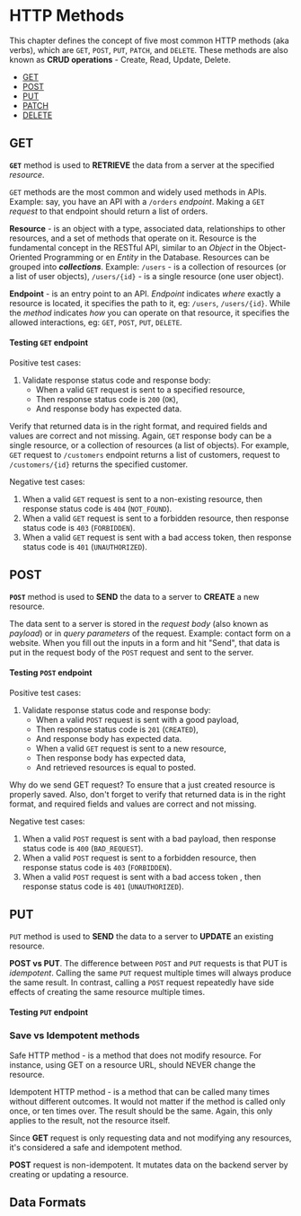 # HTTP Methods

This chapter defines the concept of five most common HTTP methods (aka verbs), which are `GET`, `POST`, `PUT`, `PATCH`, and `DELETE`.
These methods are also known as **CRUD operations** - Create, Read, Update, Delete.

- [GET](#get)
- [POST](#post)
- [PUT](#put)
- [PATCH](#patch)
- [DELETE](#delete)


## GET

**`GET`** method is used to **RETRIEVE** the data from a server at the specified _resource_.

`GET` methods are the most common and widely used methods in APIs.
Example: say, you have an API with a `/orders` _endpoint_.
Making a `GET` _request_ to that endpoint should return a list of orders.

**Resource** - is an object with a type, associated data, relationships to other resources, and a set of methods that operate on it.
Resource is the fundamental concept in the RESTful API, similar to an _Object_ in the Object-Oriented Programming or en _Entity_ in the Database.
Resources can be grouped into _**collections**_.
Example: `/users` - is a collection of resources (or a list of user objects), `/users/{id}` - is a single resource (one user object).

**Endpoint** - is an entry point to an API. _Endpoint_ indicates _where_ exactly a resource is located, it specifies the path to it, eg: `/users`, `/users/{id}`.
While the _method_ indicates _how_ you can operate on that resource, it specifies the allowed interactions, eg: `GET`, `POST`, `PUT`, `DELETE`.

#### Testing `GET` endpoint

Positive test cases:
1. Validate response status code and response body:
   - When a valid `GET` request is sent to a specified resource,
   - Then response status code is `200` (`OK`),
   - And response body has expected data.

Verify that returned data is in the right format, and required fields and values are correct and not missing. Again, `GET` response body can be a single resource, or a collection of resources (a list of objects).
For example, `GET` request to `/customers` endpoint returns a list of customers, request to `/customers/{id}` returns the specified customer.

Negative test cases:
1. When a valid `GET` request is sent to a non-existing resource, then response status code is `404` (`NOT_FOUND`).
1. When a valid `GET` request is sent to a forbidden resource, then response status code is `403` (`FORBIDDEN`).
1. When a valid `GET` request is sent with a bad access token, then response status code is `401` (`UNAUTHORIZED`).

## POST

**`POST`** method is used to **SEND** the data to a server to **CREATE** a new resource.

The data sent to a server is stored in the _request body_ (also known as _payload_) or in _query parameters_ of the request. Example: contact form on a website.
When you fill out the inputs in a form and hit "Send", that data is put in the request body of the `POST` request and sent to the server.

#### Testing `POST` endpoint

Positive test cases:
1. Validate response status code and response body:
   - When a valid `POST` request is sent with a good payload,
   - Then response status code is `201` (`CREATED`),
   - And response body has expected data.
   - When a valid `GET` request is sent to a new resource,
   - Then response body has expected data,
   - And retrieved resources is equal to posted.

Why do we send GET request? To ensure that a just created resource is properly saved. Also, don't forget to verify that returned data is in the right format, and required fields and values are correct and not missing.

Negative test cases:
1. When a valid `POST` request is sent with a bad payload, then response status code is `400` (`BAD_REQUEST`).
1. When a valid `POST` request is sent to a forbidden resource, then response status code is `403` (`FORBIDDEN`).
1. When a valid `POST` request is sent with a bad access token , then response status code is `401` (`UNAUTHORIZED`).

## PUT

`PUT` method is used to **SEND** the data to a server to **UPDATE** an existing resource.

**POST vs PUT**. The difference between `POST` and `PUT` requests is that PUT is _idempotent_.
Calling the same `PUT` request multiple times will always produce the same result.
In contrast, calling a `POST` request repeatedly have side effects of creating the same resource multiple times.

#### Testing `PUT` endpoint



### Save vs Idempotent methods

Safe HTTP method - is a method that does not modify resource.
For instance, using GET on a resource URL, should NEVER change the resource.

Idempotent HTTP method - is a method that can be called many times without different outcomes.
It would not matter if the method is called only once, or ten times over.
The result should be the same. Again, this only applies to the result, not the resource itself.

Since **GET** request is only requesting data and not modifying any resources, it's considered a safe and idempotent method.

**POST** request is non-idempotent. It mutates data on the backend server by creating or updating a resource.

## Data Formats

